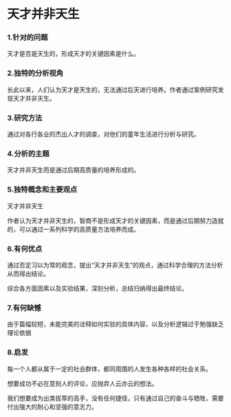 # 天才并非天生

### 1.针对的问题

天才是否是天生的，形成天才的关键因素是什么。

### 2.独特的分析视角

长此以来，人们认为天才是天生的，无法通过后天进行培养。作者通过案例研究发现天才并非天生。

### 3.研究方法

通过对各行各业的杰出人才的调查，对他们的童年生活进行分析与研究。

### 4.分析的主题

天才并非天生而是通过后期高质量的培养形成的。

### 5.独特概念和主要观点

天才并非天生

作者认为天才并非天生的，智商不是形成天才的关键因素，而是通过后期努力造就的，可以通过一系列科学的高质量方法培养而成。

### 6.有何优点

通过否定习以为常的观念，提出“天才并非天生”的观点，通过科学合理的方法分析从而得出结论。

综合各方面因素以及实验结果，深刻分析，总结归纳得出最终结论。

### 7.有何缺憾

由于篇幅较短，未能完美的诠释如何实验的具体内容，以及分析逻辑过于勉强缺乏理论依据

### 8.启发

每一个人都从属于一定的社会群体，都同周围的人发生各种各样的社会关系。

想要成功不必在意别人的评论，应抛弃人云亦云的想法。

我们想要成为出类拔萃的高手，没有任何捷径，只有通过自己的奋斗与牺牲，需要付出强大的耐心和坚强的意志力。